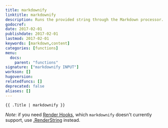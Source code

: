 ```yaml
---
title: markdownify
linktitle: markdownify
description: Runs the provided string through the Markdown processor.
godocref:
date: 2017-02-01
publishdate: 2017-02-01
lastmod: 2017-02-01
keywords: [markdown,content]
categories: [functions]
menu:
  docs:
    parent: "functions"
signature: ["markdownify INPUT"]
workson: []
hugoversion:
relatedfuncs: []
deprecated: false
aliases: []
---
```



```
{{ .Title | markdownify }}
```

*Note*: if you need [Render Hooks][], which `markdownify` doesn't currently
support, use [.RenderString](/functions/renderstring/) instead.

[Render Hooks]: /getting-started/configuration-markup/#markdown-render-hooks